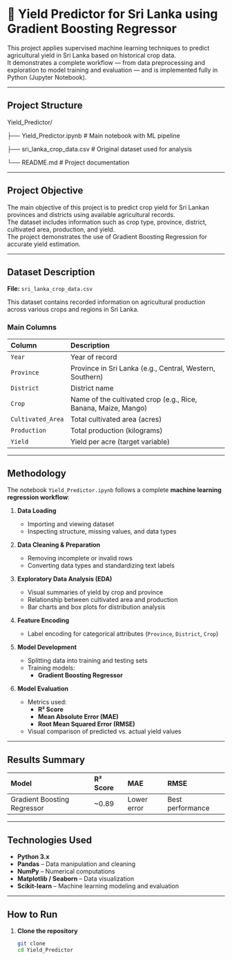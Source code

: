 # 🌾  Yield Predictor for Sri Lanka using Gradient Boosting Regressor

This project applies supervised machine learning techniques to predict agricultural yield in Sri Lanka based on historical crop data.  
It demonstrates a complete workflow — from data preprocessing and exploration to model training and evaluation — and is implemented fully in Python (Jupyter Notebook).

---

## Project Structure

Yield_Predictor/

├── Yield_Predictor.ipynb       # Main notebook with ML pipeline

├── sri_lanka_crop_data.csv     # Original dataset used for analysis

└── README.md                   # Project documentation



---

## Project Objective

The main objective of this project is to predict crop yield for Sri Lankan provinces and districts using available agricultural records.  
The dataset includes information such as crop type, province, district, cultivated area, production, and yield.  
The project demonstrates the use of Gradient Boosting Regression for accurate yield estimation.

---

## Dataset Description

**File:** `sri_lanka_crop_data.csv`

This dataset contains recorded information on agricultural production across various crops and regions in Sri Lanka.

### Main Columns

| Column | Description |
|:--------|:-------------|
| `Year` | Year of record |
| `Province` | Province in Sri Lanka (e.g., Central, Western, Southern) |
| `District` | District name |
| `Crop` | Name of the cultivated crop (e.g., Rice, Banana, Maize, Mango) |
| `Cultivated_Area` | Total cultivated area (acres)  |
| `Production` | Total production (kilograms) |
| `Yield` | Yield per acre (target variable) |


---

## Methodology

The notebook `Yield_Predictor.ipynb` follows a complete **machine learning regression workflow**:

1. **Data Loading**
   - Importing and viewing dataset  
   - Inspecting structure, missing values, and data types  

2. **Data Cleaning & Preparation**
   - Removing incomplete or invalid rows  
   - Converting data types and standardizing text labels  

3. **Exploratory Data Analysis (EDA)**
   - Visual summaries of yield by crop and province  
   - Relationship between cultivated area and production  
   - Bar charts and box plots for distribution analysis  

4. **Feature Encoding**
   - Label encoding for categorical attributes (`Province`, `District`, `Crop`)

5. **Model Development**
   - Splitting data into training and testing sets  
   - Training models:
     - **Gradient Boosting Regressor**

6. **Model Evaluation**
   - Metrics used:
     - **R² Score**
     - **Mean Absolute Error (MAE)**
     - **Root Mean Squared Error (RMSE)**
   - Visual comparison of predicted vs. actual yield values  

---

## Results Summary

| Model | R² Score | MAE | RMSE |
|:------|:---------|:----|:-----|
| Gradient Boosting Regressor | ~0.89 | Lower error | Best performance |


---

## Technologies Used

- **Python 3.x**
- **Pandas** – Data manipulation and cleaning  
- **NumPy** – Numerical computations  
- **Matplotlib / Seaborn** – Data visualization  
- **Scikit-learn** – Machine learning modeling and evaluation  

---

##  How to Run

1. **Clone the repository**
   ```bash
   git clone 
   cd Yield_Predictor
